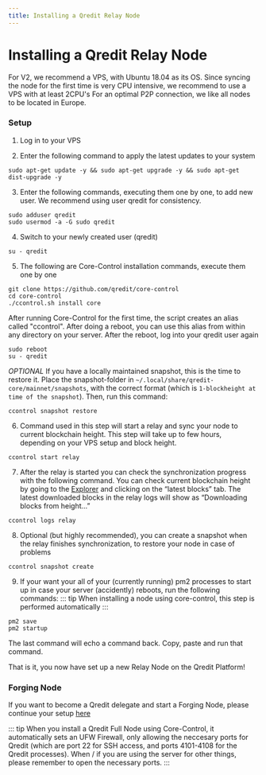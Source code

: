 ```yaml
---
title: Installing a Qredit Relay Node
---
```

# Installing a Qredit Relay Node

For V2, we recommend a VPS, with Ubuntu 18.04 as its OS. 
Since syncing the node for the first time is very CPU intensive, we recommend to use a VPS with at least 2CPU's
For an optimal P2P connection, we like all nodes to be located in Europe.

### Setup

1. Log in to your VPS

2. Enter the following command to apply the latest updates to your system
```
sudo apt-get update -y && sudo apt-get upgrade -y && sudo apt-get dist-upgrade -y
```

3. Enter the following commands, executing them one by one, to add new user. We recommend using user qredit for consistency.
```
sudo adduser qredit
sudo usermod -a -G sudo qredit
```

4. Switch to your newly created user (qredit)
``` 
su - qredit
```

5. The following are Core-Control installation commands, execute them one by one
``` 
git clone https://github.com/qredit/core-control
cd core-control
./ccontrol.sh install core
```

After running Core-Control for the first time, the script creates an alias called "ccontrol". After doing a reboot, you can use this alias from within any directory on your server. After the reboot, log into your qredit user again
```
sudo reboot
su - qredit
```

*OPTIONAL* If you have a locally maintained snapshot, this is the time to restore it. Place the snapshot-folder in `~/.local/share/qredit-core/mainnet/snapshots`, with the correct format (which is `1-blockheight at time of the snapshot`). 
Then, run this command:
```
ccontrol snapshot restore
```

6. Command used in this step will start a relay and sync your node to current blockchain height. This step will take up to few hours, depending on your VPS setup and block height.
```
ccontrol start relay
```

7. After the relay is started you can check the synchronization progress with the following command. You can check current blockchain height by going to the [Explorer](https://explorer.qredit.io/#/) and clicking on the “latest blocks” tab. The latest downloaded blocks in the relay logs will show as “Downloading blocks from height...”
```
ccontrol logs relay
```

8. Optional (but highly recommended), you can create a snapshot when the relay finishes synchronization, to restore your node in case of problems
```
ccontrol snapshot create
```

9. If your want your all of your (currently running) pm2 processes to start up in case your server (accidently) reboots, run the following commands:
::: tip
When installing a node using core-control, this step is performed automatically
:::

```
pm2 save
pm2 startup
```
The last command will echo a command back. Copy, paste and run that command.

That is it, you now have set up a new Relay Node on the Qredit Platform!

### Forging Node
If you want to become a Qredit delegate and start a Forging Node, please continue your setup [here](http://docs.qredit.network/delegates/forging-node-install.html)

::: tip
When you install a Qredit Full Node using Core-Control, it automatically sets an UFW Firewall, only allowing the neccesary ports for Qredit (which are port 22 for SSH access, and ports 4101-4108 for the Qredit processes). 
When / if you are using the server for other things, please remember to open the necessary ports.
:::